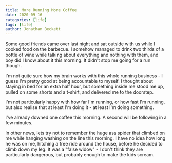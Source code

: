 ```yaml
---
title: More Running More Coffee
date: 2020-09-16
categories: [life]
tags: [life]
author: Jonathan Beckett
---
```


Some good friends came over last night and sat outside with us while I cooked food on the barbecue. I somehow managed to drink two thirds of a bottle of wine while talking about everything and nothing with them, and boy did I know about it this morning. It didn't stop me going for a run though.

I'm not quite sure how my brain works with this whole running business - I guess I'm pretty good at being accountable to myself. I thought about staying in bed for an extra half hour, but something inside me stood me up, pulled on some shorts and a t-shirt, and delivered me to the doorstep.

I'm not particularly happy with how far I'm running, or how fast I'm running, but also realise that at least I'm doing it - at least I'm doing something.

I've already downed one coffee this morning. A second will be following in a few minutes.

In other news, lets try not to remember the huge ass spider that climbed on me while hanging washing on the line this morning. I have no idea how long he was on me, hitching a free ride around the house, before he decided to climb down my leg. It was a "false widow" - I don't think they are particularly dangerous, but probably enough to make the kids scream.